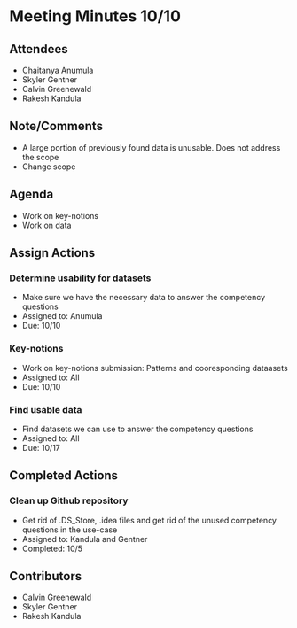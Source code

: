 # Meeting Minutes 10/10

## Attendees
* Chaitanya Anumula
* Skyler Gentner
* Calvin Greenewald
* Rakesh Kandula

## Note/Comments
* A large portion of previously found data is unusable. Does not address the scope
* Change scope 

## Agenda
* Work on key-notions
* Work on data

## Assign Actions
### Determine usability for datasets
* Make sure we have the necessary data to answer the competency questions
* Assigned to: Anumula
* Due: 10/10

### Key-notions
* Work on key-notions submission: Patterns and cooresponding dataasets 
* Assigned to: All
* Due: 10/10

### Find usable data
* Find datasets we can use to answer the competency questions
* Assigned to: All
* Due: 10/17

## Completed Actions
### Clean up Github repository
* Get rid of .DS_Store, .idea files and get rid of the unused competency questions in the use-case
* Assigned to: Kandula and Gentner
* Completed: 10/5

## Contributors
* Calvin Greenewald
* Skyler Gentner
* Rakesh Kandula
